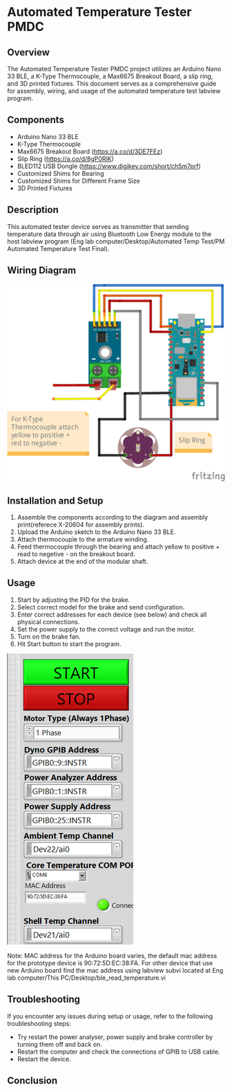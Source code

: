 # Automated Temperature Tester PMDC

## Overview
The Automated Temperature Tester PMDC project utilizes an Arduino Nano 33 BLE, a K-Type Thermocouple, a Max6675 Breakout Board, a slip ring, and 3D printed fixtures. This document serves as a comprehensive guide for assembly, wiring, and usage of the automated temperature test labview program.

## Components
- Arduino Nano 33 BLE
- K-Type Thermocouple
- Max6675 Breakout Board (https://a.co/d/3DE7FEz)
- Slip Ring (https://a.co/d/8gP0RlK)
- BLED112 USB Dongle (https://www.digikey.com/short/ch5m7prf)
- Customized Shims for Bearing
- Customized Shims for Different Frame Size
- 3D Printed Fixtures

## Description
This automated tester device serves as transmitter that sending temperature data through air using Bluetooth Low Energy module to the host labview program (Eng lab computer/Desktop/Automated Temp Test/PM Automated Temperature Test Final).

## Wiring Diagram
![Wiring Diagram Automated Temp Test](image/Wiring%20Diagram%20Automated%20Temp%20Test_bb.png)


## Installation and Setup
1. Assemble the components according to the diagram and assembly print(referece X-20604 for assembly prints).
2. Upload the Arduino sketch to the Arduino Nano 33 BLE.
3. Attach thermocouple to the armature winding.
4. Feed thermocouple through the bearing and attach yellow to positive + read to negetive - on the breakout board.
5. Attach device at the end of the modular shaft.

## Usage
1. Start by adjusting the PID for the brake.
2. Select correct model for the brake and send configuration.
3. Enter correct addresses for each device (see below) and check all physical connections.
4. Set the power supply to the correct voltage and run the motor.
5. Turn on the brake fan.
6. Hit Start button to start the program.

![Device Address](image/Device%20Address.PNG)

Note: MAC address for the Arduino board varies, the default mac address for the prototype device is 90:72:5D:EC:38:FA.
      For other device that use new Arduino board find the mac address using labview subvi located at Eng lab computer/This PC/Desktop/ble_read_temperature.vi








      
## Troubleshooting
If you encounter any issues during setup or usage, refer to the following troubleshooting steps:
- Try restart the power analyser, power supply and brake controller by turning them off and back on.
- Restart the computer and check the connections of GPIB to USB cable.
- Restart the device.


## Conclusion



